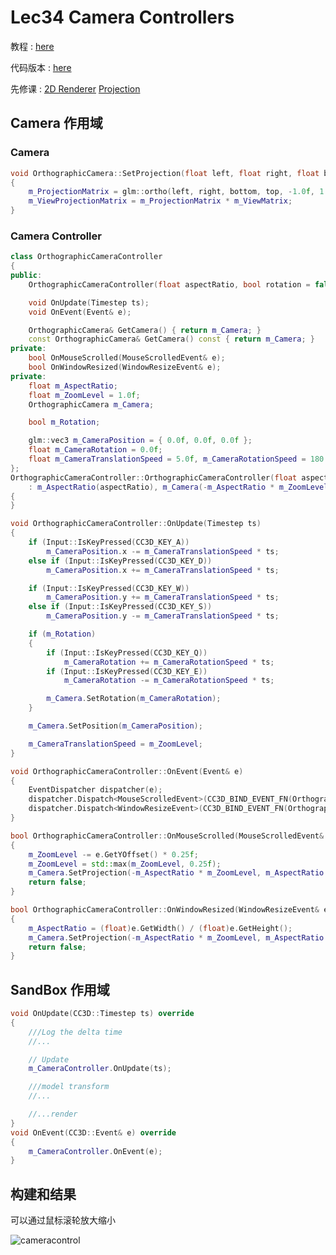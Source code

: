 # Lec34 Camera Controllers

教程 : [here](https://www.youtube.com/watch?v=q7rwMoZQSmw&list=PLlrATfBNZ98dC-V-N3m0Go4deliWHPFwT&index=47)

代码版本 : [here](https://github.com/Graphic-researcher/Crosa-Conty-3D/tree/507411b18be783b9902ea670c456ebe4748f75eb/HTC/Project/Crosa-Conty-3D/Crosa-Conty-3D)

先修课 : [2D Renderer](https://www.youtube.com/watch?v=ULO8JhM9FsQ&list=PLlrATfBNZ98dC-V-N3m0Go4deliWHPFwT&index=46) [Projection](https://www.youtube.com/watch?v=xZs6K7VLM7A&list=PLlrATfBNZ98foTJPJ_Ev03o2oq3-GGOS2&index=20)

## Camera 作用域

### Camera 

```c++
void OrthographicCamera::SetProjection(float left, float right, float bottom, float top)
{
    m_ProjectionMatrix = glm::ortho(left, right, bottom, top, -1.0f, 1.0f);
    m_ViewProjectionMatrix = m_ProjectionMatrix * m_ViewMatrix;
}
```

### Camera Controller

```c++
class OrthographicCameraController
{
public:
	OrthographicCameraController(float aspectRatio, bool rotation = false);

	void OnUpdate(Timestep ts);
	void OnEvent(Event& e);

	OrthographicCamera& GetCamera() { return m_Camera; }
	const OrthographicCamera& GetCamera() const { return m_Camera; }
private:
	bool OnMouseScrolled(MouseScrolledEvent& e);
	bool OnWindowResized(WindowResizeEvent& e);
private:
	float m_AspectRatio;
	float m_ZoomLevel = 1.0f;
	OrthographicCamera m_Camera;

	bool m_Rotation;

	glm::vec3 m_CameraPosition = { 0.0f, 0.0f, 0.0f };
	float m_CameraRotation = 0.0f;
	float m_CameraTranslationSpeed = 5.0f, m_CameraRotationSpeed = 180.0f;
};
OrthographicCameraController::OrthographicCameraController(float aspectRatio, bool rotation)
	: m_AspectRatio(aspectRatio), m_Camera(-m_AspectRatio * m_ZoomLevel, m_AspectRatio * m_ZoomLevel, -m_ZoomLevel, m_ZoomLevel), m_Rotation(rotation)
{
}

void OrthographicCameraController::OnUpdate(Timestep ts)
{
	if (Input::IsKeyPressed(CC3D_KEY_A))
		m_CameraPosition.x -= m_CameraTranslationSpeed * ts;
	else if (Input::IsKeyPressed(CC3D_KEY_D))
		m_CameraPosition.x += m_CameraTranslationSpeed * ts;

	if (Input::IsKeyPressed(CC3D_KEY_W))
		m_CameraPosition.y += m_CameraTranslationSpeed * ts;
	else if (Input::IsKeyPressed(CC3D_KEY_S))
		m_CameraPosition.y -= m_CameraTranslationSpeed * ts;

	if (m_Rotation)
	{
		if (Input::IsKeyPressed(CC3D_KEY_Q))
			m_CameraRotation += m_CameraRotationSpeed * ts;
		if (Input::IsKeyPressed(CC3D_KEY_E))
			m_CameraRotation -= m_CameraRotationSpeed * ts;

		m_Camera.SetRotation(m_CameraRotation);
	}

	m_Camera.SetPosition(m_CameraPosition);

	m_CameraTranslationSpeed = m_ZoomLevel;
}

void OrthographicCameraController::OnEvent(Event& e)
{
	EventDispatcher dispatcher(e);
	dispatcher.Dispatch<MouseScrolledEvent>(CC3D_BIND_EVENT_FN(OrthographicCameraController::OnMouseScrolled));
	dispatcher.Dispatch<WindowResizeEvent>(CC3D_BIND_EVENT_FN(OrthographicCameraController::OnWindowResized));
}

bool OrthographicCameraController::OnMouseScrolled(MouseScrolledEvent& e)
{
	m_ZoomLevel -= e.GetYOffset() * 0.25f;
	m_ZoomLevel = std::max(m_ZoomLevel, 0.25f);
	m_Camera.SetProjection(-m_AspectRatio * m_ZoomLevel, m_AspectRatio * m_ZoomLevel, -m_ZoomLevel, m_ZoomLevel);
	return false;
}

bool OrthographicCameraController::OnWindowResized(WindowResizeEvent& e)
{
	m_AspectRatio = (float)e.GetWidth() / (float)e.GetHeight();
	m_Camera.SetProjection(-m_AspectRatio * m_ZoomLevel, m_AspectRatio * m_ZoomLevel, -m_ZoomLevel, m_ZoomLevel);
	return false;
}
```

## SandBox 作用域

```c++
void OnUpdate(CC3D::Timestep ts) override
{
    ///Log the delta time
  	//...

    // Update
    m_CameraController.OnUpdate(ts);

    ///model transform
	//...

	//...render
}
void OnEvent(CC3D::Event& e) override
{
	m_CameraController.OnEvent(e);
}
```

## 构建和结果

可以通过鼠标滚轮放大缩小

![cameracontrol](./cameracontrol.gif)